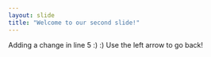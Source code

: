 ```yaml
---
layout: slide
title: "Welcome to our second slide!"
---
```

Adding a change in line 5 :) :) 
Use the left arrow to go back!
